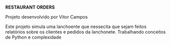 __RESTAURANT ORDERS__

Projeto desenvolvido por Vitor Campos

Este projeto simula uma lanchoente que nessecita que sejam feitos relatórios sobre os clientes e pedidos da lanchonete. Trabalhando conceitos de Python e complexidade